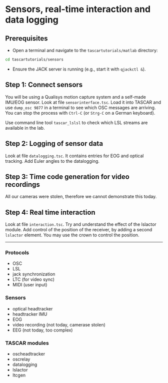 # Sensors, real-time interaction and data logging

## Prerequisites

* Open a terminal and navigate to the `tascartutorials/matlab` directory:
```bash
cd tascartutorials/sensors
```
* Ensure the JACK server is running (e.g., start it with `qjackctl &`).

## Step 1: Connect sensors

You will be using a Qualisys motion capture system and a self-made IMU/EOG sensor. Look at file `sensorinterface.tsc`. Load it into TASCAR and use `dump_osc 9877` in a terminal to see which OSC messages are arriving. You can stop the process with `Ctrl-C` (or `Strg-C` on a German keyboard).

Use command line tool `tascar_lslsl` to check which LSL streams are available in the lab.

## Step 2: Logging of sensor data

Look at file `datalogging.tsc`. It contains entries for EOG and optical tracking. Add Euler angles to the datalogging.

## Step 3: Time code generation for video recordings

All our cameras were stolen, therefore we cannot demonstrate this today.

## Step 4: Real time interaction

Look at file `interaction.tsc`. Try and understand the effect of the lslactor module. Add control of the position of the receiver, by adding a second `lslactor` element. You may use the crown to control the position.


---

### Protocols

- OSC
- LSL
- jack synchronization
- LTC (for video sync)
- MIDI (user input)

### Sensors

- optical headtracker
- headtracker IMU
- EOG
- video recording (not today, camerase stolen)
- EEG (not today, too complex)


### TASCAR modules

- oscheadtracker
- oscrelay
- datalogging
- lslactor
- ltcgen